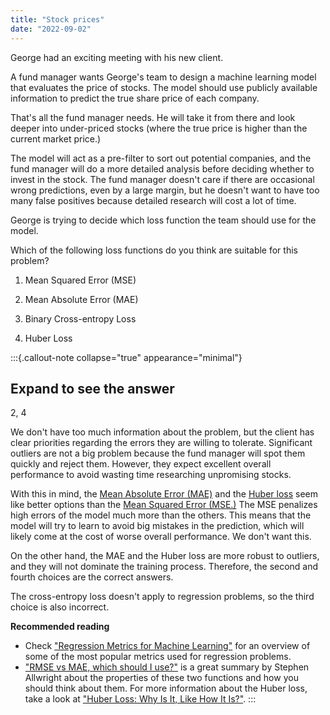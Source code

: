 ```yaml
---
title: "Stock prices"
date: "2022-09-02"
---
```


George had an exciting meeting with his new client.

A fund manager wants George's team to design a machine learning model that evaluates the price of stocks. The model should use publicly available information to predict the true share price of each company.

That's all the fund manager needs. He will take it from there and look deeper into under-priced stocks (where the true price is higher than the current market price.)

The model will act as a pre-filter to sort out potential companies, and the fund manager will do a more detailed analysis before deciding whether to invest in the stock. The fund manager doesn't care if there are occasional wrong predictions, even by a large margin, but he doesn't want to have too many false positives because detailed research will cost a lot of time.

George is trying to decide which loss function the team should use for the model.

Which of the following loss functions do you think are suitable for this problem?

1. Mean Squared Error (MSE)

2. Mean Absolute Error (MAE)

3. Binary Cross-entropy Loss

4. Huber Loss

:::{.callout-note collapse="true" appearance="minimal"}
## Expand to see the answer

2, 4

We don't have too much information about the problem, but the client has clear priorities regarding the errors they are willing to tolerate. Significant outliers are not a big problem because the fund manager will spot them quickly and reject them. However, they expect excellent overall performance to avoid wasting time researching unpromising stocks.

With this in mind, the [Mean Absolute Error (MAE)](https://en.wikipedia.org/wiki/Mean_absolute_error) and the [Huber loss](https://en.wikipedia.org/wiki/Huber_loss) seem like better options than the [Mean Squared Error (MSE.)](https://en.wikipedia.org/wiki/Mean_squared_errorj) The MSE penalizes high errors of the model much more than the others. This means that the model will try to learn to avoid big mistakes in the prediction, which will likely come at the cost of worse overall performance. We don't want this.

On the other hand, the MAE and the Huber loss are more robust to outliers, and they will not dominate the training process. Therefore, the second and fourth choices are the correct answers.

The cross-entropy loss doesn't apply to regression problems, so the third choice is also incorrect.

**Recommended reading**

* Check ["Regression Metrics for Machine Learning"](https://machinelearningmastery.com/regression-metrics-for-machine-learning/) for an overview of some of the most popular metrics used for regression problems.
* ["RMSE vs MAE, which should I use?"](https://stephenallwright.com/rmse-vs-mae/) is a great summary by Stephen Allwright about the properties of these two functions and how you should think about them.
    For more information about the Huber loss, take a look at ["Huber Loss: Why Is It, Like How It Is?"](https://www.cantorsparadise.com/huber-loss-why-is-it-like-how-it-is-dcbe47936473).
:::
